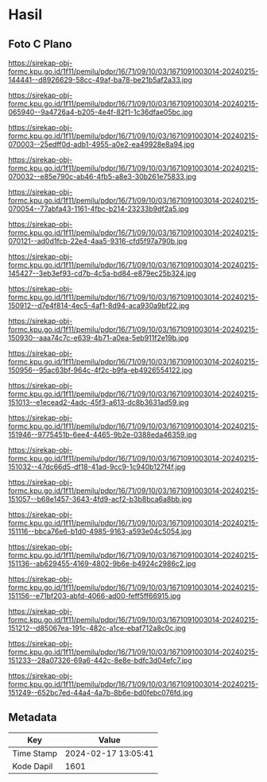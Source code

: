 # Hasil

## Foto C Plano

https://sirekap-obj-formc.kpu.go.id/1f11/pemilu/pdpr/16/71/09/10/03/1671091003014-20240215-144441--d8926629-58cc-49af-ba78-be21b5af2a33.jpg

https://sirekap-obj-formc.kpu.go.id/1f11/pemilu/pdpr/16/71/09/10/03/1671091003014-20240215-065940--9a4726a4-b205-4e4f-82f1-1c36dfae05bc.jpg

https://sirekap-obj-formc.kpu.go.id/1f11/pemilu/pdpr/16/71/09/10/03/1671091003014-20240215-070003--25edff0d-adb1-4955-a0e2-ea49928e8a94.jpg

https://sirekap-obj-formc.kpu.go.id/1f11/pemilu/pdpr/16/71/09/10/03/1671091003014-20240215-070032--e85e790c-ab46-4fb5-a8e3-30b261e75833.jpg

https://sirekap-obj-formc.kpu.go.id/1f11/pemilu/pdpr/16/71/09/10/03/1671091003014-20240215-070054--77abfa43-1161-4fbc-b214-23233b9df2a5.jpg

https://sirekap-obj-formc.kpu.go.id/1f11/pemilu/pdpr/16/71/09/10/03/1671091003014-20240215-070121--ad0d1fcb-22e4-4aa5-9316-cfd5f97a790b.jpg

https://sirekap-obj-formc.kpu.go.id/1f11/pemilu/pdpr/16/71/09/10/03/1671091003014-20240215-145427--3eb3ef93-cd7b-4c5a-bd84-e879ec25b324.jpg

https://sirekap-obj-formc.kpu.go.id/1f11/pemilu/pdpr/16/71/09/10/03/1671091003014-20240215-150912--d7e4f814-4ec5-4af1-8d94-aca930a9bf22.jpg

https://sirekap-obj-formc.kpu.go.id/1f11/pemilu/pdpr/16/71/09/10/03/1671091003014-20240215-150930--aaa74c7c-e639-4b71-a0ea-5eb911f2e19b.jpg

https://sirekap-obj-formc.kpu.go.id/1f11/pemilu/pdpr/16/71/09/10/03/1671091003014-20240215-150956--95ac63bf-964c-4f2c-b9fa-eb4926554122.jpg

https://sirekap-obj-formc.kpu.go.id/1f11/pemilu/pdpr/16/71/09/10/03/1671091003014-20240215-151013--e1ecead2-4adc-45f3-a613-dc8b3631ad59.jpg

https://sirekap-obj-formc.kpu.go.id/1f11/pemilu/pdpr/16/71/09/10/03/1671091003014-20240215-151946--9775451b-6ee4-4465-9b2e-0388eda46359.jpg

https://sirekap-obj-formc.kpu.go.id/1f11/pemilu/pdpr/16/71/09/10/03/1671091003014-20240215-151032--47dc66d5-df18-41ad-9cc9-1c940b127f4f.jpg

https://sirekap-obj-formc.kpu.go.id/1f11/pemilu/pdpr/16/71/09/10/03/1671091003014-20240215-151057--b68e1457-3643-4fd9-acf2-b3b8bca6a8bb.jpg

https://sirekap-obj-formc.kpu.go.id/1f11/pemilu/pdpr/16/71/09/10/03/1671091003014-20240215-151116--bbca76e6-b1d0-4985-9163-a593e04c5054.jpg

https://sirekap-obj-formc.kpu.go.id/1f11/pemilu/pdpr/16/71/09/10/03/1671091003014-20240215-151136--ab629455-4169-4802-9b6e-b4924c2986c2.jpg

https://sirekap-obj-formc.kpu.go.id/1f11/pemilu/pdpr/16/71/09/10/03/1671091003014-20240215-151156--e71bf203-abfd-4066-ad00-feff5ff66915.jpg

https://sirekap-obj-formc.kpu.go.id/1f11/pemilu/pdpr/16/71/09/10/03/1671091003014-20240215-151212--d85067ea-191c-482c-a1ce-ebaf712a8c0c.jpg

https://sirekap-obj-formc.kpu.go.id/1f11/pemilu/pdpr/16/71/09/10/03/1671091003014-20240215-151233--28a07326-69a6-442c-8e8e-bdfc3d04efc7.jpg

https://sirekap-obj-formc.kpu.go.id/1f11/pemilu/pdpr/16/71/09/10/03/1671091003014-20240215-151249--652bc7ed-44a4-4a7b-8b6e-bd0febc076fd.jpg


## Metadata

| Key        | Value               |
| ---------- | ------------------- |
| Time Stamp | 2024-02-17 13:05:41 |
| Kode Dapil | 1601                |



